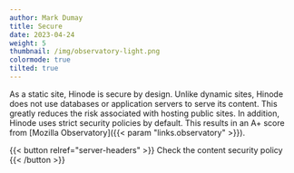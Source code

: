 ```yaml
---
author: Mark Dumay
title: Secure
date: 2023-04-24
weight: 5
thumbnail: /img/observatory-light.png
colormode: true
tilted: true
---
```


As a static site, Hinode is secure by design. Unlike dynamic sites, Hinode does not use databases or application servers to serve its content. This greatly reduces the risk associated with hosting public sites. In addition, Hinode uses strict security policies by default. This results in an A+ score from [Mozilla Observatory]({{< param "links.observatory" >}}).

{{< button relref="server-headers" >}}
    Check the content security policy
{{< /button >}}
